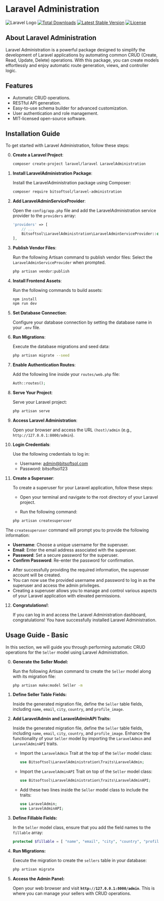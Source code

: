# Laravel Administration

![Laravel Logo](src/readme-assets/images/laravel_administration_portal.jpg)
[![Total Downloads](https://img.shields.io/packagist/dt/laravel/framework)](https://packagist.org/packages/laravel/framework)
[![Latest Stable Version](https://img.shields.io/packagist/v/laravel/framework)](https://packagist.org/packages/laravel/framework)
[![License](https://img.shields.io/packagist/l/laravel/framework)](https://opensource.org/licenses/MIT)

## About Laravel Administration

Laravel Administration is a powerful package designed to simplify the development of Laravel applications by automating common CRUD (Create, Read, Update, Delete) operations. With this package, you can create models effortlessly and enjoy automatic route generation, views, and controller logic.

## Features

- Automatic CRUD operations.
- RESTful API generation.
- Easy-to-use schema builder for advanced customization.
- User authentication and role management.
- MIT-licensed open-source software.

## Installation Guide

To get started with Laravel Administration, follow these steps:

0. **Create a Laravel Project**:

   ```sh
   composer create-project laravel/laravel LaravelAdministration

1. **Install LaravelAdministration Package**:

    Install the LaravelAdministration package using Composer:

   ```sh
   composer require bitsoftsol/laravel-administration

2. **Add LaravelAdminServiceProvider**:

    Open the `config/app.php` file and add the LaravelAdministration service provider to the `providers` array:

   ```php
   'providers' => [
       // ...
       Bitsoftsol\LaravelAdministration\LaravelAdminServiceProvider::class,
   ],

3. **Publish Vendor Files**:

    Run the following Artisan command to publish vendor files:
    Select the `LaravelAdminServiceProvider` when prompted.

   ```sh
   php artisan vendor:publish

4. **Install Frontend Assets**:

    Run the following commands to build assets:

   ```sh
   npm install
   npm run dev

5. **Set Database Connection**:

    Configure your database connection by setting the database name in your `.env` file.

6. **Run Migrations**:

    Execute the database migrations and seed data:

   ```sh
   php artisan migrate --seed

7. **Enable Authentication Routes**:

    Add the following line inside your `routes/web.php` file:

   ```php
   Auth::routes();

8. **Serve Your Project**:

    Serve your Laravel project:

   ```sh
   php artisan serve

9. **Access Laravel Administration**:

    Open your browser and access the URL `(host)/admin` (e.g., `http://127.0.0.1:8000/admin`).

10. **Login Credentials**:

    Use the following credentials to log in:
       + Username: admin@bitsoftsol.com
       + Password: bitsoftsol123

11. **Create a Superuser**:

    To create a superuser for your Laravel application, follow these steps:

     * Open your terminal and navigate to the root directory of your Laravel project.
   
     * Run the following command:
   
      ```sh
      php artisan createsuperuser
     
The `createsuperuser` command will prompt you to provide the following information:

* __Username__: Choose a unique username for the superuser.
* __Email__: Enter the email address associated with the superuser.
* __Password__: Set a secure password for the superuser.
* __Confirm Password__: Re-enter the password for confirmation.

+ After successfully providing the required information, the superuser account will be created.
+ You can now use the provided username and password to log in as the superuser and access the admin privileges.
+ Creating a superuser allows you to manage and control various aspects of your Laravel application with elevated permissions.

12. **Congratulations!**:

    If you can log in and access the Laravel Administration dashboard, congratulations! You have successfully installed Laravel Administration.

## Usage Guide - Basic

In this section, we will guide you through performing automatic CRUD operations for the `Seller` model using Laravel Administration.

0. **Generate the Seller Model:**

   Run the following Artisan command to create the `Seller` model along with its migration file:

   ```bash
   php artisan make:model Seller -m

1. **Define Seller Table Fields:**

   Inside the generated migration file, define the `Seller` table fields, including `name`, `email`, `city`, `country`, and `profile_image`.

2. **Add LaravelAdmin and LaravelAdminAPI Traits:**

   Inside the generated migration file, define the `Seller` table fields, including `name`, `email`, `city`, `country`, and `profile_image`.
   Enhance the functionality of your `Seller` model by importing the `LaravelAdmin` and `LaravelAdminAPI` traits.
   + Import the `LaravelAdmin` Trait at the top of the `Seller` model class:

      ```php
      use Bitsoftsol\LaravelAdministration\Traits\LaravelAdmin;

   + Import the `LaravelAdminAPI` Trait on top of the `Seller` model class:

      ```php
      use Bitsoftsol\LaravelAdministration\Traits\LaravelAdminAPI;

   + Add these two lines inside the `Seller` model class to include the traits:

      ```php
      use LaravelAdmin;
      use LaravelAdminAPI;

3. **Define Fillable Fields:**

   In the `Seller` model class, ensure that you add the field names to the `fillable` array:
      
      ```php
      protected $fillable = [ "name", "email", "city", "country", "profile_image" ];

4. **Run Migrations:**

   Execute the migration to create the `sellers` table in your database:
      
      ```bash
      php artisan migrate

5. **Access the Admin Panel:**

   Open your web browser and visit __`http://127.0.0.1:8000/admin`__. This is where you can manage your sellers with CRUD operations.



   














